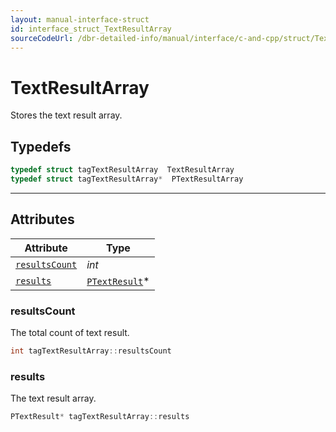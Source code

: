 ```yaml
---
layout: manual-interface-struct
id: interface_struct_TextResultArray
sourceCodeUrl: /dbr-detailed-info/manual/interface/c-and-cpp/struct/TextResultArray.md
---
```



# TextResultArray
Stores the text result array.  

## Typedefs

```cpp
typedef struct tagTextResultArray  TextResultArray
typedef struct tagTextResultArray*  PTextResultArray
```  
  
---
  

## Attributes
  
| Attribute | Type |
|---------- | ---- |
| [`resultsCount`](#resultscount) | *int* |
| [`results`](#results) | [`PTextResult`](TextResult.md)\* |


### resultsCount
The total count of text result.
```cpp
int tagTextResultArray::resultsCount
```

### results
The text result array.
```cpp
PTextResult* tagTextResultArray::results
```


